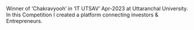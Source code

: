 Winner of ‘Chakravyooh’ in ‘IT UTSAV’ Apr-2023 at Uttaranchal University. In this Competition I created a platform connecting investors
& Entrepreneurs.
